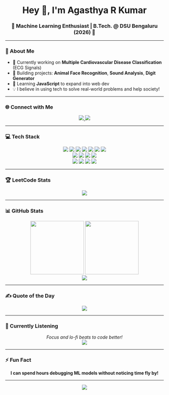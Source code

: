 <h1 align="center">Hey 👋, I'm Agasthya R Kumar</h1>
<h3 align="center">🚀 Machine Learning Enthusiast | B.Tech. @ DSU Bengaluru (2026) 🚀</h3>

---

### 💫 About Me
- 🔭 Currently working on **Multiple Cardiovascular Disease Classification** (ECG Signals)
- 🤖 Building projects: **Animal Face Recognition**, **Sound Analysis**, **Digit Generator**
- 🌱 Learning **JavaScript** to expand into web dev
- 💡 I believe in using tech to solve real-world problems and help society!

---

### 🌐 Connect with Me
<p align="center">
  <a href="https://www.linkedin.com/in/agasthyarkumar/">
    <img src="https://img.shields.io/badge/LinkedIn-%230077B5.svg?style=for-the-badge&logo=linkedin&logoColor=white"/>
  </a>
  <a href="mailto:agasthyarkumar@gmail.com">
    <img src="https://img.shields.io/badge/Email-D14836?style=for-the-badge&logo=gmail&logoColor=white"/>
  </a>
</p>

---

### 💻 Tech Stack

<p align="center">
  <img src="https://img.shields.io/badge/Python-3670A0?style=for-the-badge&logo=python&logoColor=ffdd54"/>
  <img src="https://img.shields.io/badge/TensorFlow-%23FF6F00.svg?style=for-the-badge&logo=TensorFlow&logoColor=white"/>
  <img src="https://img.shields.io/badge/Keras-%23D00000.svg?style=for-the-badge&logo=Keras&logoColor=white"/>
  <img src="https://img.shields.io/badge/NumPy-%23013243.svg?style=for-the-badge&logo=numpy&logoColor=white"/>
  <img src="https://img.shields.io/badge/Pandas-%23150458.svg?style=for-the-badge&logo=pandas&logoColor=white"/>
  <img src="https://img.shields.io/badge/Matplotlib-%23ffffff.svg?style=for-the-badge&logo=Matplotlib&logoColor=black"/>
  <img src="https://img.shields.io/badge/Scikit--Learn-%23F7931E.svg?style=for-the-badge&logo=scikit-learn&logoColor=white"/>
  <br/>
  <img src="https://img.shields.io/badge/Java-%23ED8B00.svg?style=for-the-badge&logo=openjdk&logoColor=white"/>
  <img src="https://img.shields.io/badge/C-%2300599C.svg?style=for-the-badge&logo=c&logoColor=white"/>
  <img src="https://img.shields.io/badge/JavaScript-%23323330.svg?style=for-the-badge&logo=javascript&logoColor=%23F7DF1E"/>
  <img src="https://img.shields.io/badge/HTML5-%23E34F26.svg?style=for-the-badge&logo=html5&logoColor=white"/>
  <br/>
  <img src="https://img.shields.io/badge/MySQL-4479A1.svg?style=for-the-badge&logo=mysql&logoColor=white"/>
  <img src="https://img.shields.io/badge/Arduino-00979D?style=for-the-badge&logo=Arduino&logoColor=white"/>
  <img src="https://img.shields.io/badge/Git-%23F05033.svg?style=for-the-badge&logo=git&logoColor=white"/>
  <img src="https://img.shields.io/badge/GitHub-%23121011.svg?style=for-the-badge&logo=github&logoColor=white"/>
</p>

---

### 🏆 LeetCode Stats

<p align="center">
  <a href="https://leetcode.com/agasthyarkumar/">
    <img src="https://leetcard.jacoblin.cool/agasthyarkumar?theme=dark&font=Abel&ext=contest"/>
  </a>
</p>

---

### 📊 GitHub Stats

<p align="center">
  <img src="https://github-readme-stats.vercel.app/api?username=agasthyarkumar&theme=dark&hide_border=false&include_all_commits=true&count_private=true" height="170px"/>
  <img src="https://github-readme-streak-stats.herokuapp.com/?user=agasthyarkumar&theme=dark&hide_border=false" height="170px"/>
  <br/>
  <img src="https://github-readme-stats.vercel.app/api/top-langs/?username=agasthyarkumar&theme=dark&hide_border=false&layout=compact"/>
</p>

---

### ✍️ Quote of the Day

<p align="center">
  <img src="https://quotes-github-readme.vercel.app/api?type=horizontal&theme=radical"/>
</p>

---

### 🎵 Currently Listening

<p align="center">
  <em>Focus and lo-fi beats to code better!</em><br/>
  <a href="https://open.spotify.com/playlist/6B6QiN8g3XSFZNjFipccXc?si=sRDCW1j_QdSwkQ8nrHz1HQ">
    <img src="https://img.shields.io/badge/Spotify-1ED760?style=for-the-badge&logo=spotify&logoColor=white"/>
  </a>
</p>

---

### ⚡ Fun Fact

<p align="center"><b>I can spend hours debugging ML models without noticing time fly by!</b></p>

---

<p align="center">
  <img src="https://visitcount.itsvg.in/api?id=agasthyarkumar&icon=9&color=1"/>
</p>
